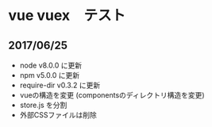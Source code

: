 # vue vuex　テスト

## 2017/06/25
- node v8.0.0 に更新
- npm v5.0.0 に更新  
- require-dir v0.3.2 に更新  
- vueの構造を変更 (componentsのディレクトリ構造を変更) 
- store.js を分割
- 外部CSSファイルは削除
